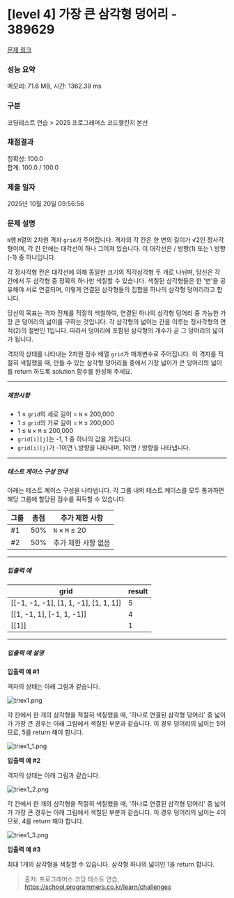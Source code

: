 # [level 4] 가장 큰 삼각형 덩어리 - 389629 

[문제 링크](https://school.programmers.co.kr/learn/courses/30/lessons/389629) 

### 성능 요약

메모리: 71.6 MB, 시간: 1362.39 ms

### 구분

코딩테스트 연습 > 2025 프로그래머스 코드챌린지 본선

### 채점결과

정확성: 100.0<br/>합계: 100.0 / 100.0

### 제출 일자

2025년 10월 20일 09:56:56

### 문제 설명

<p><code>N</code>행 <code>M</code>열의 2차원 격자 <code>grid</code>가 주어집니다. 격자의 각 칸은 한 변의 길이가 √2인 정사각형이며, 각 칸 안에는 대각선이 하나 그어져 있습니다. 이 대각선은 / 방향(1) 또는 \ 방향(-1) 중 하나입니다.</p>

<p>각 정사각형 칸은 대각선에 의해 동일한 크기의 직각삼각형 두 개로 나뉘며, 당신은 각 칸에서 두 삼각형 중 정확히 하나만 색칠할 수 있습니다. 색칠된 삼각형들은 한 '변'을 공유해야 서로 연결되며, 이렇게 연결된 삼각형들의 집합을 하나의 삼각형 덩어리라고 합니다.</p>

<p>당신의 목표는 격자 전체를 적절히 색칠하여, 연결된 하나의 삼각형 덩어리 중 가능한 가장 큰 덩어리의 넓이를 구하는 것입니다. 각 삼각형의 넓이는 칸을 이루는 정사각형의 면적(2)의 절반인 1입니다. 따라서 덩어리에 포함된 삼각형의 개수가 곧 그 덩어리의 넓이가 됩니다.</p>

<p>격자의 상태를 나타내는 2차원 정수 배열 <code>grid</code>가 매개변수로 주어집니다. 이 격자를 적절히 색칠했을 때, 만들 수 있는 삼각형 덩어리들 중에서 가장 넓이가 큰 덩어리의 넓이를 return 하도록 solution 함수를 완성해 주세요.</p>

<hr>

<h5>제한사항</h5>

<ul>
<li>1 ≤ <code>grid</code>의 세로 길이 = <code>N</code> ≤ 200,000</li>
<li>1 ≤ <code>grid</code>의 가로 길이 = <code>M</code> ≤ 200,000</li>
<li>1 ≤ <code>N</code> × <code>M</code> ≤ 200,000</li>
<li><code>grid[i][j]</code>는 -1, 1 중 하나의 값을 가집니다.</li>
<li><code>grid[i][j]</code>가 -1이면 \ 방향을 나타내며, 1이면 / 방향을 나타냅니다.</li>
</ul>

<hr>

<h5>테스트 케이스 구성 안내</h5>

<p>아래는 테스트 케이스 구성을 나타냅니다. 각 그룹 내의 테스트 케이스를 모두 통과하면 해당 그룹에 할당된 점수를 획득할 수 있습니다.</p>
<table class="table">
        <thead><tr>
<th>그룹</th>
<th>총점</th>
<th>추가 제한 사항</th>
</tr>
</thead>
        <tbody><tr>
<td>#1</td>
<td>50%</td>
<td><code>N</code> × <code>M</code> ≤ 20</td>
</tr>
<tr>
<td>#2</td>
<td>50%</td>
<td>추가 제한 사항 없음</td>
</tr>
</tbody>
      </table>
<hr>

<h5>입출력 예</h5>
<table class="table">
        <thead><tr>
<th>grid</th>
<th>result</th>
</tr>
</thead>
        <tbody><tr>
<td>[[-1, -1, -1], [1, 1, -1], [1, 1, 1]]</td>
<td>5</td>
</tr>
<tr>
<td>[[1, -1, 1], [-1, 1, -1]]</td>
<td>4</td>
</tr>
<tr>
<td>[[1]]</td>
<td>1</td>
</tr>
</tbody>
      </table>
<hr>

<h5>입출력 예 설명</h5>

<p><strong>입출력 예 #1</strong></p>

<p>격자의 상태는 아래 그림과 같습니다.</p>

<p><img src="https://grepp-programmers.s3.ap-northeast-2.amazonaws.com/production/presigned_urls/e5514afc-6c33-4964-b9c1-3af087a93095/triex1.png" title="" alt="triex1.png"></p>

<p>각 칸에서 한 개의 삼각형을 적절히 색칠했을 때, '하나로 연결된 삼각형 덩어리' 중 넓이가 가장 큰 경우는 아래 그림에서 색칠된 부분과 같습니다. 이 경우 덩어리의 넓이는 5이므로, 5를 return 해야 합니다.</p>

<p><img src="https://grepp-programmers.s3.ap-northeast-2.amazonaws.com/production/presigned_urls/7c96ee33-89a4-47da-9286-0881c465b0ac/triex1_1.png" title="" alt="triex1_1.png"></p>

<p><strong>입출력 예 #2</strong></p>

<p>격자의 상태는 아래 그림과 같습니다.</p>

<p><img src="https://grepp-programmers.s3.ap-northeast-2.amazonaws.com/production/presigned_urls/b2923e59-cb35-4eeb-9984-29d2a1f93729/triex1_2.png" title="" alt="triex1_2.png"></p>

<p>각 칸에서 한 개의 삼각형을 적절히 색칠했을 때, '하나로 연결된 삼각형 덩어리' 중 넓이가 가장 큰 경우는 아래 그림에서 색칠된 부분과 같습니다. 이 경우 덩어리의 넓이는 4이므로, 4를 return 해야 합니다.</p>

<p><img src="https://grepp-programmers.s3.ap-northeast-2.amazonaws.com/production/presigned_urls/60a97b6c-d2aa-4ce4-a120-9ee3b4790d31/triex1_3.png" title="" alt="triex1_3.png"></p>

<p><strong>입출력 예 #3</strong></p>

<p>최대 1개의 삼각형을 색칠할 수 있습니다. 삼각형 하나의 넓이인 1을 return 합니다.</p>


> 출처: 프로그래머스 코딩 테스트 연습, https://school.programmers.co.kr/learn/challenges